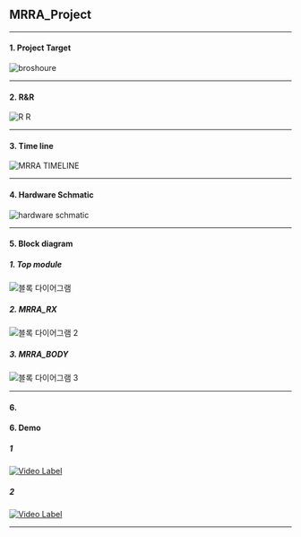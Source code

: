 ## MRRA_Project
-----------------------------------------------------
#### 1. Project Target
![broshoure](https://github.com/user-attachments/assets/08f542cc-969c-4999-bdbb-a689cd700a53)

------------------------------------------------------
#### 2. R&R
![R R](https://github.com/user-attachments/assets/23313030-55ca-4762-88ed-0cd52c330a5b)

------------------------------------------------------
#### 3. Time line
![MRRA TIMELINE](https://github.com/user-attachments/assets/b42e063a-e342-4b63-9dd3-f120d3c31f92)

------------------------------------------------------
#### 4. Hardware Schmatic
![hardware schmatic](https://github.com/user-attachments/assets/27c20553-3145-4bec-9bb6-86190d6d636b)

------------------------------------------------------
#### 5. Block diagram

##### 1. Top module
![블록 다이어그램](https://github.com/user-attachments/assets/71f9891f-71e6-4f95-8e14-8fce6187334d)

##### 2. MRRA_RX
![블록 다이어그램 2](https://github.com/user-attachments/assets/f315e371-047f-4a15-aaa1-23ee1ec8d5da)

##### 3. MRRA_BODY
![블록 다이어그램 3](https://github.com/user-attachments/assets/f79fc681-ee51-4d79-a275-81f3c177ef8e)

------------------------------------------------------
#### 6.





#### 6. Demo

##### 1
[![Video Label](http://img.youtube.com/vi/acDf3N0trYE/0.jpg)](https://youtu.be/acDf3N0trYE)

##### 2
[![Video Label](http://img.youtube.com/vi/JBlNLx0vRK4/0.jpg)](https://youtu.be/JBlNLx0vRK4)

------------------------------------------------------


